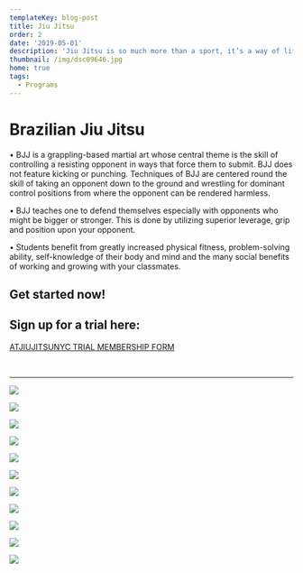 ```yaml
---
templateKey: blog-post
title: Jiu Jitsu
order: 2
date: '2019-05-01'
description: 'Jiu Jitsu is so much more than a sport, it’s a way of life.'
thumbnail: /img/dsc09646.jpg
home: true
tags:
  - Programs
---
```

# Brazilian Jiu Jitsu

• BJJ is a grappling-based martial art whose central theme is the skill of controlling a resisting opponent in ways that force them to submit. BJJ does not feature kicking or punching. Techniques of BJJ are centered round the skill of taking an opponent down to the ground and wrestling for dominant control positions from where the opponent can be rendered harmless.

• BJJ teaches one to defend themselves especially with opponents who might be bigger or stronger. This is done by utilizing superior leverage, grip and position upon your opponent.

• Students benefit from greatly increased physical fitness, problem-solving ability, self-knowledge of their body and mind and the many social benefits of working and growing with your classmates.

## Get started now!
## Sign up for a trial here:

<a
            href="javascript:void(
        window.open(
          'https://form.jotform.com/200527521454145',
          'blank',
          'scrollbars=yes,
          toolbar=no,
          width=700,
          height=500'
        )
      )
    "
          >
ATJIUJITSUNYC TRIAL MEMBERSHIP FORM
</a>

<br>

- - -

![](/img/dsc09545.jpg)

![](/img/dsc01064.jpg)

![](/img/dsc05582.jpg)

![](/img/dsc06659.jpg)

![](/img/dsc09250.jpg)

![](/img/dsc06620.jpg)

![](/img/dsc09537..jpg)

![](/img/dsc04137.jpg)

![](/img/dsc05570.jpg)

![](/img/dsc06468.jpg)

![](/img/dsc04157.jpg)
